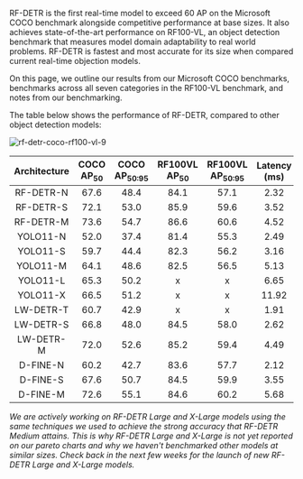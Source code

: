 RF-DETR is the first real-time model to exceed 60 AP on the Microsoft COCO benchmark alongside competitive performance at base sizes. It also achieves state-of-the-art performance on RF100-VL, an object detection benchmark that measures model domain adaptability to real world problems. RF-DETR is fastest and most accurate for its size when compared current real-time objection models.

On this page, we outline our results from our Microsoft COCO benchmarks, benchmarks across all seven categories in the RF100-VL benchmark, and notes from our benchmarking.

The table below shows the performance of RF-DETR, compared to other object detection models:

![rf-detr-coco-rf100-vl-9](https://media.roboflow.com/rfdetr/pareto1.png)

| Architecture | COCO AP<sub>50</sub> |  COCO AP<sub>50:95</sub>   |  RF100VL AP<sub>50</sub>   | RF100VL AP<sub>50:95</sub>  |  Latency (ms)   |  Params (M)   |
|:------------:|:--------------------:|:--------------------------:|:--------------------------:|:---------------------------:|:---------------:|:-------------:|
|  RF-DETR-N   |         67.6         |            48.4            |            84.1            |            57.1             |      2.32       |     30.5      |
|  RF-DETR-S   |         72.1         |            53.0            |            85.9            |            59.6             |      3.52       |     32.1      |
|  RF-DETR-M   |         73.6         |            54.7            |            86.6            |            60.6             |      4.52       |     33.7      |
|   YOLO11-N   |         52.0         |            37.4            |            81.4            |            55.3             |      2.49       |      2.6      |
|   YOLO11-S   |         59.7         |            44.4            |            82.3            |            56.2             |      3.16       |      9.4      |
|   YOLO11-M   |         64.1         |            48.6            |            82.5            |            56.5             |      5.13       |     20.1      |
|   YOLO11-L   |         65.3         |            50.2            |             x              |              x              |      6.65       |     25.3      |
|   YOLO11-X   |         66.5         |            51.2            |             x              |              x              |      11.92      |     56.9      |
|  LW-DETR-T   |         60.7         |            42.9            |             x              |              x              |      1.91       |     12.1      |
|  LW-DETR-S   |         66.8         |            48.0            |            84.5            |            58.0             |      2.62       |     14.6      |
|  LW-DETR-M   |         72.0         |            52.6            |            85.2            |            59.4             |      4.49       |     28.2      |
|   D-FINE-N   |         60.2         |            42.7            |            83.6            |            57.7             |      2.12       |      3.8      |
|   D-FINE-S   |         67.6         |            50.7            |            84.5            |            59.9             |      3.55       |     10.2      |
|   D-FINE-M   |         72.6         |            55.1            |            84.6            |            60.2             |      5.68       |     19.2      |

_We are actively working on RF-DETR Large and X-Large models using the same techniques we used to achieve the strong accuracy that RF-DETR Medium attains. This is why RF-DETR Large and X-Large is not yet reported on our pareto charts and why we haven't benchmarked other models at similar sizes. Check back in the next few weeks for the launch of new RF-DETR Large and X-Large models._